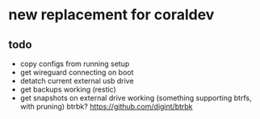 # new replacement for coraldev

## todo

* copy configs from running setup
* get wireguard connecting on boot
* detatch current external usb drive
* get backups working (restic)
* get snapshots on external drive working 
  (something supporting btrfs, with pruning)
  btrbk? https://github.com/digint/btrbk
